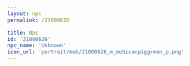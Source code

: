 ```yaml
---
layout: npc
permalink: /21000626

title: Npc
id: '21000626'
npc_name: 'Unknown'
icon_url: 'portrait/mob/21000626_m_mohicanpiggreen_p.png'
---
```

